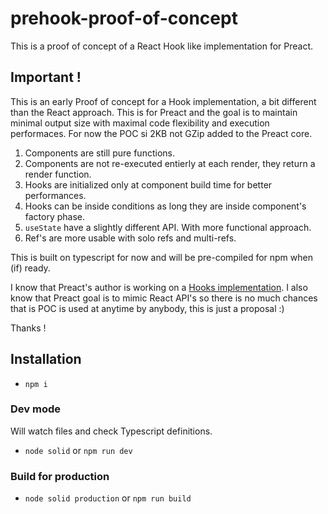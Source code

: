 # prehook-proof-of-concept

This is a proof of concept of a React Hook like implementation for Preact.

## Important !

This is an early Proof of concept for a Hook implementation, a bit different than the React approach.
This is for Preact and the goal is to maintain minimal output size with maximal code flexibility and execution performaces.
For now the POC si 2KB not GZip added to the Preact core.

1. Components are still pure functions.
2. Components are not re-executed entierly at each render, they return a render function.
3. Hooks are initialized only at component build time for better performances.
4. Hooks can be inside conditions as long they are inside component's factory phase.
5. `useState` have a slightly different API. With more functional approach.
6. Ref's are more usable with solo refs and multi-refs.

This is built on typescript for now and will be pre-compiled for npm when (if) ready.

I know that Preact's author is working on a [Hooks implementation](https://twitter.com/_developit/status/1057426596779450368).
I also know that Preact goal is to mimic React API's so there is no much chances that is POC is used at anytime by anybody, this is just a proposal :)

Thanks !


## Installation

- `npm i`

### Dev mode
Will watch files and check Typescript definitions.
- `node solid` or `npm run dev`

### Build for production
- `node solid production` or `npm run build`
